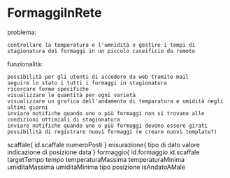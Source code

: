 # FormaggiInRete
problema:

    controllare la temperatura e l'umnidità e gestire i tempi di stagionatura dei formaggi in un piccolo caseificio da remoto


funzionalità:
    
    possibilità per gli utenti di accedere da web tramite mail
    seguire lo stato i tutti i formaggi in stagionatura
    ricercare forme specifiche
    visualizzare le quantità per ogni varietà
    visualizzare un grafico dell'andamento di temparatura e umidità negli ultimi giorni
    inviare notifiche quando uno o più formaggi non si trovano alle condizioni ottimiali di stagionatura
    inviare notifiche quando uno o più formaggi devono essere girati
    possibilità di registrare nuovi formaggi (e creare nuovi template?)

    
    




scaffale{
    id.scaffale
    numeroPosti
}
misurazione{
    tipo di dato
    valore
    indicazione di posizione
    data
}
formaggio{
    id.formaggio
    id.scaffale
    targetTempo
    tempo
    temperaturaMassima
    temperaturaMinima
    umiditaMassima
    umiditaMinima
    tipo
    posizione
    isAndatoAMale
